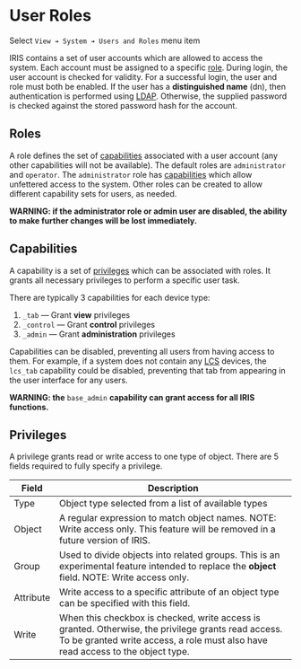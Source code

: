 # User Roles

Select `View ➔ System ➔ Users and Roles` menu item

IRIS contains a set of user accounts which are allowed to access the system.
Each account must be assigned to a specific [role](#role).  During login, the
user account is checked for validity.  For a successful login, the user and role
must both be enabled.  If the user has a **distinguished name** (dn), then
authentication is performed using [LDAP].  Otherwise, the supplied password is
checked against the stored password hash for the account.

## Roles

A role defines the set of [capabilities](#capabilities) associated with a user
account (any other capabilities will not be available).  The default roles are
`administrator` and `operator`.  The `administrator` role has
[capabilities](#capabilities) which allow unfettered access to the system.
Other roles can be created to allow different capability sets for users, as
needed.

**WARNING: if the administrator role or admin user are disabled, the ability to
make further changes will be lost immediately.**

## Capabilities

A capability is a set of [privileges](#privileges) which can be associated with
roles.  It grants all necessary privileges to perform a specific user task.

There are typically 3 capabilities for each device type:

1. `_tab` — Grant **view** privileges
2. `_control` — Grant **control** privileges
3. `_admin` — Grant **administration** privileges

Capabilities can be disabled, preventing all users from having access to them.
For example, if a system does not contain any [LCS] devices, the `lcs_tab`
capability could be disabled, preventing that tab from appearing in the user
interface for any users.

**WARNING: the** `base_admin` **capability can grant access for all IRIS
functions.**

## Privileges

A privilege grants read or write access to one type of object.  There are 5
fields required to fully specify a privilege.

Field     | Description
----------|----------------------------------------------------
Type      | Object type selected from a list of available types
Object    | A regular expression to match object names.  NOTE: Write access only.  This feature will be removed in a future version of IRIS.
Group     | Used to divide objects into related groups.  This is an experimental feature intended to replace the **object** field.  NOTE: Write access only.
Attribute | Write access to a specific attribute of an object type can be specified with this field.
Write     | When this checkbox is checked, write access is granted.  Otherwise, the privilege grants read access.  To be granted write access, a role must also have read access to the object type.


[LCS]: lcs.html
[LDAP]: admin_guide.html#sonar_config
